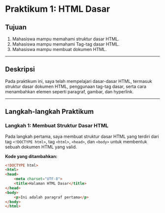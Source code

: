 # Praktikum 1: HTML Dasar

## Tujuan
1. Mahasiswa mampu memahami struktur dasar HTML.
2. Mahasiswa mampu memahami Tag-tag dasar HTML.
3. Mahasiswa mampu membuat dokumen HTML.

---

## Deskripsi
Pada praktikum ini, saya telah mempelajari dasar-dasar HTML, termasuk struktur dasar dokumen HTML, penggunaan tag-tag dasar, serta cara menambahkan elemen seperti paragraf, gambar, dan hyperlink.

---

## Langkah-langkah Praktikum

### Langkah 1: Membuat Struktur Dasar HTML
Pada langkah pertama, saya membuat struktur dasar HTML yang terdiri dari tag `<!DOCTYPE html>`, tag `<html>`, `<head>`, dan `<body>` untuk membentuk sebuah dokumen HTML yang valid.

**Kode yang ditambahkan:**
```html
<!DOCTYPE html>
<html>
<head>
    <meta charset="UTF-8">
    <title>Halaman HTML Dasar</title>
</head>
<body>
    <p>Ini adalah paragraf pertama</p>
</body>
</html>


